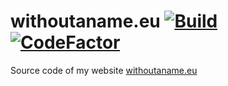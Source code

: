 # withoutaname.eu [![Build](https://github.com/WithoutAName25/withoutaname.eu/actions/workflows/CICD.yml/badge.svg)](https://github.com/WithoutAName25/withoutaname.eu/actions/workflows/CICD.yml) [![CodeFactor](https://www.codefactor.io/repository/github/withoutaname25/withoutaname.eu/badge)](https://www.codefactor.io/repository/github/withoutaname25/withoutaname.eu)

Source code of my website [withoutaname.eu](https://withoutaname.eu)
